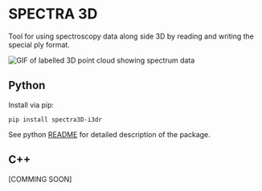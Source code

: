 # SPECTRA 3D

Tool for using spectroscopy data along side 3D by reading and writing the special ply format.

![GIF of labelled 3D point cloud showing spectrum data](https://github.com/i3drobotics/Spectra3D/blob/master/pySpectra3D/Spectra3D/pySpectra3D_example.gif)

## Python
Install via pip:
```
pip install spectra3D-i3dr
```
See python [README](https://github.com/i3drobotics/Spectra3D/blob/master/pySpectra3D/Spectra3D/README.md) for detailed description of the package.
## C++
[COMMING SOON]
